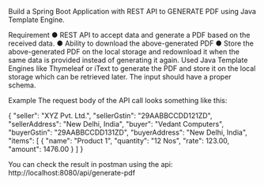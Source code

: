 Build a Spring Boot Application with REST API to GENERATE PDF using Java Template
Engine.

Requirement
● REST API to accept data and generate a PDF based on the received data.
● Ability to download the above-generated PDF
● Store the above-generated PDF on the local storage and redownload it when the
same data is provided instead of generating it again.
Used Java Template Engines like Thymeleaf or iText to generate the PDF and store it on
the local storage which can be retrieved later. The input should have a proper schema.

Example
The request body of the API call looks something like this:

{
"seller": "XYZ Pvt. Ltd.",
"sellerGstin": "29AABBCCDD121ZD",
"sellerAddress": "New Delhi, India",
"buyer": "Vedant Computers",
"buyerGstin": "29AABBCCDD131ZD",
"buyerAddress": "New Delhi, India",
"items": [
{
"name": "Product 1",
"quantity": "12 Nos",
"rate": 123.00,
"amount": 1476.00
}
]
}

You can check the result in postman using the api: http://localhost:8080/api/generate-pdf
